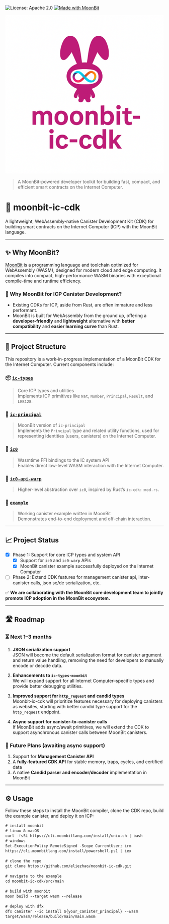 ![License: Apache 2.0](https://img.shields.io/badge/License-Apache_2.0-blue.svg)
[![Made with MoonBit](https://img.shields.io/badge/Made%20with-MoonBit-blue)](https://www.moonbitlang.com/)
<p>
  <img src="assets/logo.png" alt="moonbit-ic-cdk logo" width="1024"/>
</p>

> A MoonBit-powered developer toolkit for building fast, compact, and efficient smart contracts on the Internet Computer.

# 🌙 moonbit-ic-cdk

A lightweight, WebAssembly-native Canister Development Kit (CDK) for building smart contracts on the Internet Computer (ICP) with the MoonBit language.

---

## ✨ Why MoonBit?

[MoonBit](https://www.moonbitlang.com/) is a programming language and toolchain optimized for WebAssembly (WASM), designed for modern cloud and edge computing. It compiles into compact, high-performance WASM binaries with exceptional compile-time and runtime efficiency.

### 🚀 Why MoonBit for ICP Canister Development?

- Existing CDKs for ICP, aside from Rust, are often immature and less performant.
- MoonBit is built for WebAssembly from the ground up, offering a **developer-friendly** and **lightweight** alternative with **better compatibility** and **easier learning curve** than Rust.

---

## 🧱 Project Structure

This repository is a work-in-progress implementation of a MoonBit CDK for the Internet Computer. Current components include:

### 📦 [`ic-types`](ic-types)
> Core ICP types and utilities  
Implements ICP primitives like `Nat`, `Number`, `Principal`, `Result`, and `LEB128`.

### 🧬 [`ic-principal`](src/ic-principal)
> MoonBit version of `ic-principal`  
Implements the `Principal` type and related utility functions, used for representing identities (users, canisters) on the Internet Computer.

### 🧩 [`ic0`](src/ic0)
> Wasmtime FFI bindings to the IC system API  
Enables direct low-level WASM interaction with the Internet Computer.

### 🌉 [`ic0-api-warp`](src/ic0)
> Higher-level abstraction over `ic0`, inspired by Rust’s `ic-cdk::mod.rs`.

### 🧪 [`example`](src/main)
> Working canister example written in MoonBit  
Demonstrates end-to-end deployment and off-chain interaction.

---

## 📈 Project Status

- [x] Phase 1: Support for core ICP types and system API
  - [x] Support for `ic0` and `ic0-warp` APIs
  - [x] MoonBit canister example successfully deployed on the Internet Computer
- [ ] Phase 2: Extend CDK features for management canister api, inter-canister calls, json se/de serialization, etc.

✅ **We are collaborating with the MoonBit core development team to jointly promote ICP adoption in the MoonBit ecosystem.**

---

## 🛣️ Roadmap

### ⏳ Next 1–3 months

1. **JSON serialization support**  
   JSON will become the default serialization format for canister argument and return value handling, removing the need for developers to manually encode or decode data.

2. **Enhancements to `ic-types-moonbit`**  
   We will expand support for all Internet Computer–specific types and provide better debugging utilities.

3. **Improved support for `http_request` and candid types**  
   Moonbit-ic-cdk will prioritize features necessary for deploying canisters as websites, starting with better candid type support for the `http_request` endpoint.

4. **Async support for canister-to-canister calls**  
   If MoonBit adds async/await primitives, we will extend the CDK to support asynchronous canister calls between MoonBit canisters.

### 🔮 Future Plans (awaiting async support)

1. Support for **Management Canister API**
2. A **fully-featured CDK API** for stable memory, traps, cycles, and certified data
3. A native **Candid parser and encoder/decoder** implementation in MoonBit

---

## ⚙️ Usage

Follow these steps to install the MoonBit compiler, clone the CDK repo, build the example canister, and deploy it on ICP:

```shell
# install moonbit
# linux & macOS
curl -fsSL https://cli.moonbitlang.com/install/unix.sh | bash
# windows
Set-ExecutionPolicy RemoteSigned -Scope CurrentUser; irm https://cli.moonbitlang.com/install/powershell.ps1 | iex

# clone the repo
git clone https://github.com/eliezhao/moonbit-ic-cdk.git

# navigate to the example
cd moonbit-ic-cdk/src/main

# build with moonbit
moon build --target wasm --release

# deploy with dfx
dfx canister --ic install ${your_canister_principal} --wasm target/wasm/release/build/main/main.wasm